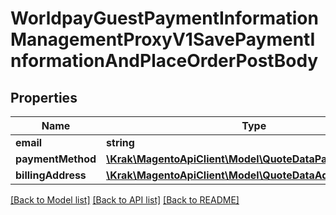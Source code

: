 # WorldpayGuestPaymentInformationManagementProxyV1SavePaymentInformationAndPlaceOrderPostBody

## Properties
Name | Type | Description | Notes
------------ | ------------- | ------------- | -------------
**email** | **string** |  | 
**paymentMethod** | [**\Krak\MagentoApiClient\Model\QuoteDataPaymentInterface**](QuoteDataPaymentInterface.md) |  | 
**billingAddress** | [**\Krak\MagentoApiClient\Model\QuoteDataAddressInterface**](QuoteDataAddressInterface.md) |  | [optional] 

[[Back to Model list]](../README.md#documentation-for-models) [[Back to API list]](../README.md#documentation-for-api-endpoints) [[Back to README]](../README.md)


